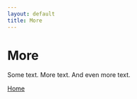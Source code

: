```yaml
---
layout: default
title: More
---
```

# More
Some text.
More text.
And even more text.

[Home](./index.md)